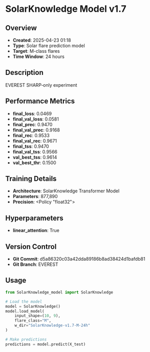 # SolarKnowledge Model v1.7

## Overview
- **Created**: 2025-04-23 01:18
- **Type**: Solar flare prediction model
- **Target**: M-class flares
- **Time Window**: 24 hours

## Description
EVEREST SHARP‑only experiment

## Performance Metrics
- **final_loss**: 0.0469
- **final_val_loss**: 0.0581
- **final_prec**: 0.9470
- **final_val_prec**: 0.9168
- **final_rec**: 0.9533
- **final_val_rec**: 0.9671
- **final_tss**: 0.9470
- **final_val_tss**: 0.9566
- **val_best_tss**: 0.9614
- **val_best_thr**: 0.1500


## Training Details
- **Architecture**: SolarKnowledge Transformer Model
- **Parameters**: 877,890
- **Precision**: <Policy "float32">

## Hyperparameters
- **linear_attention**: True

## Version Control
- **Git Commit**: d5a86320c03a42dda89186b8ad38424d1bafdb81
- **Git Branch**: EVEREST

## Usage
```python
from SolarKnowledge_model import SolarKnowledge

# Load the model
model = SolarKnowledge()
model.load_model(
    input_shape=(10, 9), 
    flare_class="M", 
    w_dir="SolarKnowledge-v1.7-M-24h"
)

# Make predictions
predictions = model.predict(X_test)
```
